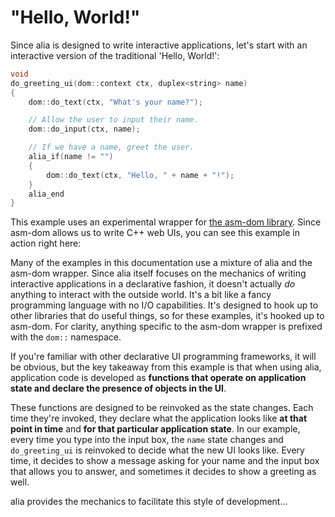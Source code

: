 "Hello, World!"
===============

<script>
    init_alia_demos(['greeting-ui']);
</script>

Since alia is designed to write interactive applications, let's start with an
interactive version of the traditional 'Hello, World!':

```cpp
void
do_greeting_ui(dom::context ctx, duplex<string> name)
{
    dom::do_text(ctx, "What's your name?");

    // Allow the user to input their name.
    dom::do_input(ctx, name);

    // If we have a name, greet the user.
    alia_if(name != "")
    {
        dom::do_text(ctx, "Hello, " + name + "!");
    }
    alia_end
}
```

This example uses an experimental wrapper for [the asm-dom
library](https://github.com/mbasso/asm-dom). Since asm-dom allows us to write
C++ web UIs, you can see this example in action right here:

<div class="demo-panel">
<div id="greeting-ui"></div>
</div>

Many of the examples in this documentation use a mixture of alia and the asm-dom
wrapper. Since alia itself focuses on the mechanics of writing interactive
applications in a declarative fashion, it doesn't actually *do* anything to
interact with the outside world. It's a bit like a fancy programming language
with no I/O capabilities. It's designed to hook up to other libraries that do
useful things, so for these examples, it's hooked up to asm-dom. For clarity,
anything specific to the asm-dom wrapper is prefixed with the `dom::` namespace.

If you're familiar with other declarative UI programming frameworks, it will be
obvious, but the key takeaway from this example is that when using alia,
application code is developed as **functions that operate on application state
and declare the presence of objects in the UI**.

These functions are designed to be reinvoked as the state changes. Each time
they're invoked, they declare what the application looks like **at that point in
time** and **for that particular application state**. In our example, every time
you type into the input box, the `name` state changes and `do_greeting_ui` is
reinvoked to decide what the new UI looks like. Every time, it decides to show a
message asking for your name and the input box that allows you to answer, and
sometimes it decides to show a greeting as well.

alia provides the mechanics to facilitate this style of development...
